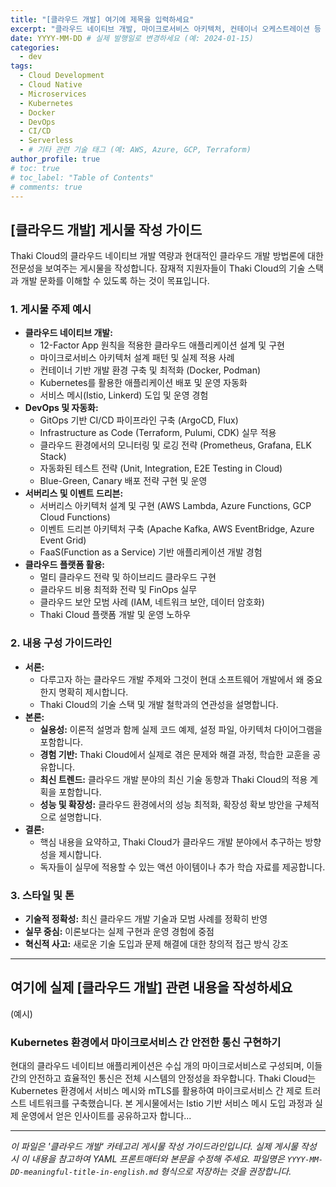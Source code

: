 ```yaml
---
title: "[클라우드 개발] 여기에 제목을 입력하세요"
excerpt: "클라우드 네이티브 개발, 마이크로서비스 아키텍처, 컨테이너 오케스트레이션 등 클라우드 개발 기술 심층 분석 및 실무 경험 공유"
date: YYYY-MM-DD # 실제 발행일로 변경하세요 (예: 2024-01-15)
categories:
  - dev
tags:
  - Cloud Development
  - Cloud Native
  - Microservices
  - Kubernetes
  - Docker
  - DevOps
  - CI/CD
  - Serverless
  - # 기타 관련 기술 태그 (예: AWS, Azure, GCP, Terraform)
author_profile: true
# toc: true
# toc_label: "Table of Contents"
# comments: true
---
```


## [클라우드 개발] 게시물 작성 가이드

Thaki Cloud의 클라우드 네이티브 개발 역량과 현대적인 클라우드 개발 방법론에 대한 전문성을 보여주는 게시물을 작성합니다. 잠재적 지원자들이 Thaki Cloud의 기술 스택과 개발 문화를 이해할 수 있도록 하는 것이 목표입니다.

### 1. 게시물 주제 예시

* **클라우드 네이티브 개발:**
  * 12-Factor App 원칙을 적용한 클라우드 애플리케이션 설계 및 구현
  * 마이크로서비스 아키텍처 설계 패턴 및 실제 적용 사례
  * 컨테이너 기반 개발 환경 구축 및 최적화 (Docker, Podman)
  * Kubernetes를 활용한 애플리케이션 배포 및 운영 자동화
  * 서비스 메시(Istio, Linkerd) 도입 및 운영 경험
* **DevOps 및 자동화:**
  * GitOps 기반 CI/CD 파이프라인 구축 (ArgoCD, Flux)
  * Infrastructure as Code (Terraform, Pulumi, CDK) 실무 적용
  * 클라우드 환경에서의 모니터링 및 로깅 전략 (Prometheus, Grafana, ELK Stack)
  * 자동화된 테스트 전략 (Unit, Integration, E2E Testing in Cloud)
  * Blue-Green, Canary 배포 전략 구현 및 운영
* **서버리스 및 이벤트 드리븐:**
  * 서버리스 아키텍처 설계 및 구현 (AWS Lambda, Azure Functions, GCP Cloud Functions)
  * 이벤트 드리븐 아키텍처 구축 (Apache Kafka, AWS EventBridge, Azure Event Grid)
  * FaaS(Function as a Service) 기반 애플리케이션 개발 경험
* **클라우드 플랫폼 활용:**
  * 멀티 클라우드 전략 및 하이브리드 클라우드 구현
  * 클라우드 비용 최적화 전략 및 FinOps 실무
  * 클라우드 보안 모범 사례 (IAM, 네트워크 보안, 데이터 암호화)
  * Thaki Cloud 플랫폼 개발 및 운영 노하우

### 2. 내용 구성 가이드라인

* **서론:**
  * 다루고자 하는 클라우드 개발 주제와 그것이 현대 소프트웨어 개발에서 왜 중요한지 명확히 제시합니다.
  * Thaki Cloud의 기술 스택 및 개발 철학과의 연관성을 설명합니다.
* **본론:**
  * **실용성:** 이론적 설명과 함께 실제 코드 예제, 설정 파일, 아키텍처 다이어그램을 포함합니다.
  * **경험 기반:** Thaki Cloud에서 실제로 겪은 문제와 해결 과정, 학습한 교훈을 공유합니다.
  * **최신 트렌드:** 클라우드 개발 분야의 최신 기술 동향과 Thaki Cloud의 적용 계획을 포함합니다.
  * **성능 및 확장성:** 클라우드 환경에서의 성능 최적화, 확장성 확보 방안을 구체적으로 설명합니다.
* **결론:**
  * 핵심 내용을 요약하고, Thaki Cloud가 클라우드 개발 분야에서 추구하는 방향성을 제시합니다.
  * 독자들이 실무에 적용할 수 있는 액션 아이템이나 추가 학습 자료를 제공합니다.

### 3. 스타일 및 톤

* **기술적 정확성:** 최신 클라우드 개발 기술과 모범 사례를 정확히 반영
* **실무 중심:** 이론보다는 실제 구현과 운영 경험에 중점
* **혁신적 사고:** 새로운 기술 도입과 문제 해결에 대한 창의적 접근 방식 강조

---

## 여기에 실제 [클라우드 개발] 관련 내용을 작성하세요

(예시)

### Kubernetes 환경에서 마이크로서비스 간 안전한 통신 구현하기

현대의 클라우드 네이티브 애플리케이션은 수십 개의 마이크로서비스로 구성되며, 이들 간의 안전하고 효율적인 통신은 전체 시스템의 안정성을 좌우합니다. Thaki Cloud는 Kubernetes 환경에서 서비스 메시와 mTLS를 활용하여 마이크로서비스 간 제로 트러스트 네트워크를 구축했습니다. 본 게시물에서는 Istio 기반 서비스 메시 도입 과정과 실제 운영에서 얻은 인사이트를 공유하고자 합니다...

---

_이 파일은 '클라우드 개발' 카테고리 게시물 작성 가이드라인입니다. 실제 게시물 작성 시 이 내용을 참고하여 YAML 프론트매터와 본문을 수정해 주세요. 파일명은 `YYYY-MM-DD-meaningful-title-in-english.md` 형식으로 저장하는 것을 권장합니다._
